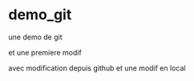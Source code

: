 # demo_git
une demo de git

et une premiere modif

avec modification depuis github
et une modif en local
